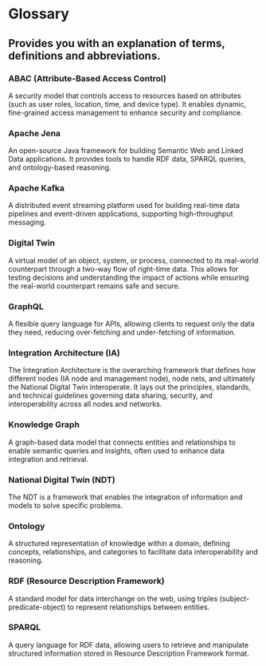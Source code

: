 # Glossary
## Provides you with an explanation of terms, definitions and abbreviations.

### ABAC (Attribute-Based Access Control)
A security model that controls access to resources based on attributes (such as user roles, location, time, and device type). It enables dynamic, fine-grained access management to enhance security and compliance.

### Apache Jena
An open-source Java framework for building Semantic Web and Linked Data applications. It provides tools to handle RDF data, SPARQL queries, and ontology-based reasoning.

### Apache Kafka
A distributed event streaming platform used for building real-time data pipelines and event-driven applications, supporting high-throughput messaging.

### Digital Twin
A virtual model of an object, system, or process, connected to its real-world counterpart through a two-way flow of right-time data. This allows for testing decisions and understanding the impact of actions while ensuring the real-world counterpart remains safe and secure.

### GraphQL
A flexible query language for APIs, allowing clients to request only the data they need, reducing over-fetching and under-fetching of information.

### Integration Architecture (IA)
The Integration Architecture is the overarching framework that defines how different nodes (IA node and management node), node nets, and ultimately the National Digital Twin interoperate. It lays out the principles, standards, and technical guidelines governing data sharing, security, and interoperability across all nodes and networks.

### Knowledge Graph
A graph-based data model that connects entities and relationships to enable semantic queries and insights, often used to enhance data integration and retrieval.

### National Digital Twin (NDT)
The NDT is a framework that enables the integration of information and models to solve specific problems.

### Ontology
A structured representation of knowledge within a domain, defining concepts, relationships, and categories to facilitate data interoperability and reasoning.

### RDF (Resource Description Framework)
A standard model for data interchange on the web, using triples (subject-predicate-object) to represent relationships between entities.

### SPARQL
A query language for RDF data, allowing users to retrieve and manipulate structured information stored in Resource Description Framework format.


